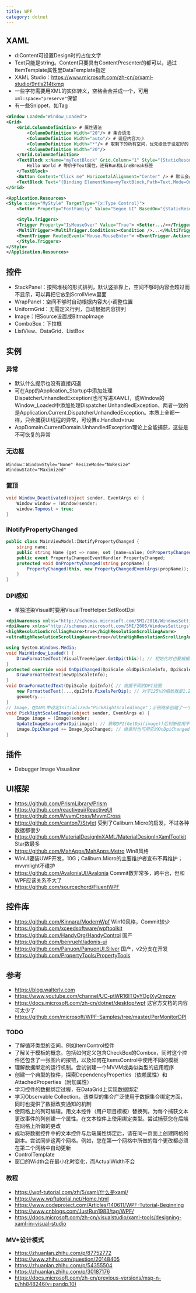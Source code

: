 ```yaml
---
title: WPF
category: dotnet
---
```


## XAML

* d:Content可设置Design时的占位文字
* Text只能是string。Content只要具有ContentPresenter的都可以，通过ItemTemplate属性里DataTemplate指定
* XAML Studio：https://www.microsoft.com/zh-cn/p/xaml-studio/9ntls214tkmq
* 一些字符需要用XML的实体转义，空格会合并成一个，可用`xml:space="preserve"`保留
* 有一些Snippet，如Tag

```xml
<Window Loaded="Window_Loaded">
<Grid>
    <Grid.ColumnDefinition> # 属性语法
        <ColumnDefinition Width="20"/> # 集合语法
        <ColumnDefinition Width="auto"/> # 适应内容大小
        <ColumnDefinition Width="*"/> # 取剩下的所有空间，优先级低于设定好的；如果有两个就平分，有一个2*就占2/3
        <ColumnDefinition Width="20"/>
    </Grid.ColumnDefinition>
    <TextBlock x:Name="myTextBlock" Grid.Column="1" Style="{StaticResource MyStyle}"> # 还有Grid.ColumnSpan跨多个区域
        Hello World # 等价于Text属性，还有Run和LineBreak标签
    </TextBlock>
    <Button Content="Click me" HorizontalAlignment="Center" /> # 默认会占满空间，但设置居中又会收缩
    <TextBlock Text="{Binding ElementName=myTextBlock,Path=Text,Mode=OneWay,FallbackValue=xxx}"> # 还可用Source={StaticResource xxx}
</Grid>

<Application.Resources>
<Style x:Key="MyStyle" TargetType="{x:Type Control}">
    <Setter Property="FontFamily" Value="Segoe UI" BasedOn="{StaticResource xxx(继承)}" /> # Value若是集合就<Setter.Value>

    <Style.Triggers>
    <Trigger Property="IsMouseOver" Value="True"> <Setter.../></Trigger>
    <MultiTrigger><MultiTrigger.Conditions><Condition />...</MultiTrigger.Conditions><MultiTrigger.Setters><Setter />...</MultiTrigger.Setters>
    <EventTrigger RoutedEvent="Mouse.MouseEnter"> <EventTrigger.Actions> <BeginStoryboard> 动画
    </Style.Triggers>
</Style>
</Application.Resources>
```

## 控件

* StackPanel：按照堆栈的形式排列，默认竖排靠上，空间不够时内容会超过而不显示，可以再把它放到ScrollView里面
* WrapPanel：空间不够时自动根据内容大小调整位置
* UniformGrid：无需定义行列，自动根据内容排列
* Image：把Source设置成BitmapImage
* ComboBox：下拉框
* ListView、DataGrid、ListBox

## 实例

### 异常

* 默认什么提示也没有直接闪退
* 可在App的Application_Startup中添加处理DispatcherUnhandledException(也可写进XAML)，或Window的Window_Loaded中添加处理Dispatcher.UnhandledException，两者一致的是Application.Current.DispatcherUnhandledException。本质上全都一样，只会捕获UI线程的异常，可设置e.Handled=true
* AppDomain.CurrentDomain.UnhandledException理论上全能捕获，这些是不可恢复的异常

### 无边框

```
Window：WindowStyle="None" ResizeMode="NoResize" WindowState="Maximized"
```

### 置顶

```c#
void Window_Deactivated(object sender, EventArgs e) {
    Window window = (Window)sender;
    window.Topmost = true;
}
```

### INotifyPropertyChanged

```c#
public class MainViewModel:INotifyPropertyChanged {
    string name;
    public string Name {get => name; set {name=value; OnPropertyChanged(nameof(Name));}}
    public event PropertyChangedEventHandler PropertyChanged;
    protected void OnPropertyChanged(string propName) {
        PropertyChanged(this, new PropertyChangedEventArgs(propName));
    }
}
```

### DPI感知

* 单独渲染Visual时要用VisualTreeHelper.SetRootDpi

```xml
<dpiAwareness xmlns="http://schemas.microsoft.com/SMI/2016/WindowsSettings">PerMonitorV2</dpiAwareness> # 1703+
<dpiAware xmlns="http://schemas.microsoft.com/SMI/2005/WindowsSettings">true</dpiAware> # WPF自动启用
<highResolutionScrollingAware>true</highResolutionScrollingAware>
<ultraHighResolutionScrollingAware>true</ultraHighResolutionScrollingAware>
```

```c#
using System.Windows.Media;
void MainWindow_Loaded() {
    DrawFormattedText(VisualTreeHelper.GetDpi(this)); // 初始化时也要根据主屏幕DPI处理
}
protected override void OnDpiChanged(DpiScale oldDpiScaleInfo, DpiScale newDpiScaleInfo) { # 主窗口DPI变化
    DrawFormattedText(newDpiScaleInfo);
}
void DrawFormattedText(DpiScale dpiInfo){ // 根据不同的DPI绘图
    new FormattedText(...,dpiInfo.PixelsPerDip); // 对于125%的缩放就是1.25
    geometry...
}
// Image，在XAML中设定Initialized="PickRightScaledImage"；示例继承创建了一个DpiAwareImage
void PickRightScaledImage(object sender, EventArgs e) {
    Image image = (Image)sender;
    UpdateImageSourceForDpi(image); // 获取DPI(GetDpi(image))后判断使用不同的图片，然后设置image.Source
    image.DpiChanged += Image_DpiChanged; // 继承时也可用它的OnDpiChanged
}
```

## 插件

* Debugger Image Visualizer

## UI框架

* https://github.com/PrismLibrary/Prism
* https://github.com/reactiveui/ReactiveUI
* https://github.com/MvvmCross/MvvmCross
* https://github.com/canton7/Stylet 受到了Caliburn.Micro的启发，不过各种数据都很少
* https://github.com/MaterialDesignInXAML/MaterialDesignInXamlToolkit Star数最多
* https://github.com/MahApps/MahApps.Metro Win8风格
* WinUI要装UWP开发，10G；Caliburn.Micro的主要维护者宣布不再维护；mvvmlight不维护
* https://github.com/AvaloniaUI/Avalonia Commit数非常多，跨平台，但和WPF应该关系不大了
* https://github.com/sourcechord/FluentWPF

## 控件库

* https://github.com/Kinnara/ModernWpf Win10风格，Commit较少
* https://github.com/xceedsoftware/wpftoolkit
* https://github.com/HandyOrg/HandyControl 国产
* https://github.com/benruehl/adonis-ui
* https://github.com/Panuon/PanuonUI.Silver 国产，v2分支在开发
* https://github.com/PropertyTools/PropertyTools

## 参考

* https://blog.walterlv.com
* https://www.youtube.com/channel/UC-ptWR16ITQyYOglXyQmpzw
* https://docs.microsoft.com/zh-cn/dotnet/desktop/wpf 这官方文档的内容可太少了
* https://github.com/microsoft/WPF-Samples/tree/master/PerMonitorDPI

### TODO

* 了解循环类型的空间，例如ItemControl控件
* 了解关于模板的概念。包括如何定义包含CheckBox的Combox，同时这个控件还包含了一张图片的按钮，以及如何在ItemsControl中使用不同的模板
* 理解数据绑定的运行机制。尝试创建一个MVVM或类似类型的应用程序
* 创建一个典型的控件，探索DependencyProperties（依赖属性）和AttachedProperties（附加属性）
* 学习控件的数据绑定过程，在DataGrid上实现数据绑定
* 学习Observable Collection。该类型的集合广泛使用于数据集合绑定方面，同时也提供了数据改变通知的机制
* 使网格上的列可编辑。用文本控件（用户项目模板）替换列。为每个捕获文本更改事件的列创建一个属性。在文本控件上使用绑定类型。尝试捕获您在后端在网格上所做的更改
* 成功将数据控件中的文本控件与后端属性绑定后，请在同一页面上创建网格的副本。尝试同步这两个网格。例如，您在第一个网格中所做的每个更改都必须在第二个网格中自动更新
* ControlTemplate
* 窗口的Width会在最小化时变化，而ActualWidth不会

### 教程

* https://wpf-tutorial.com/zh/5/xaml/什么是xaml/
* https://www.wpftutorial.net/Home.html
* https://www.codeproject.com/Articles/140611/WPF-Tutorial-Beginning
* https://www.cnblogs.com/JustRun1983/tag/WPF/
* https://docs.microsoft.com/zh-cn/visualstudio/xaml-tools/designing-xaml-in-visual-studio

### MV*设计模式

* https://zhuanlan.zhihu.com/p/87752772
* https://www.zhihu.com/question/20148405
* https://zhuanlan.zhihu.com/p/54355504
* https://zhuanlan.zhihu.com/p/30187176
* https://docs.microsoft.com/zh-cn/previous-versions/msp-n-p/hh848246(v=pandp.10)
